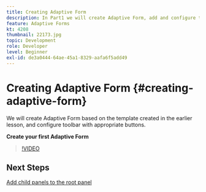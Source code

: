 ```yaml
---
title: Creating Adaptive Form
description: In Part1 we will create Adaptive Form, add and configure toolbar with appropriate buttons.
feature: Adaptive Forms
kt: 4208
thumbnail: 22173.jpg
topic: Development
role: Developer
level: Beginner
exl-id: de3a0444-64ae-45a1-8329-aafa6f5add49
---
```

# Creating Adaptive Form {#creating-adaptive-form}  

We will create Adaptive Form based on the template created in the earlier lesson, and configure toolbar with appropriate buttons.

**Create your first Adaptive Form**

>[!VIDEO](https://video.tv.adobe.com/v/22173?quality=12&learn=on)

## Next Steps

[Add child panels to the root panel](./configuring-root-panel-and-adding-child-panels.md)
